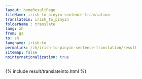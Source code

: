 ```yaml
---
layout: homeResultPage
fileName: irish-to-pinyin-sentence-translation
translatein: irish_to_pinyin
folderName : translate
lang: zh
from: ga
to: zh
langname: irish-to
permalink: /zh/irish-to-pinyin-sentence-translation/result
sitemap: false
nointernationalization: true
---
```

{% include result/translateinto.html %}

<script src="/js/result/translation.js" data-foldername="{{page.folderName}}" data-lang="{{page.lang}}"></script>
